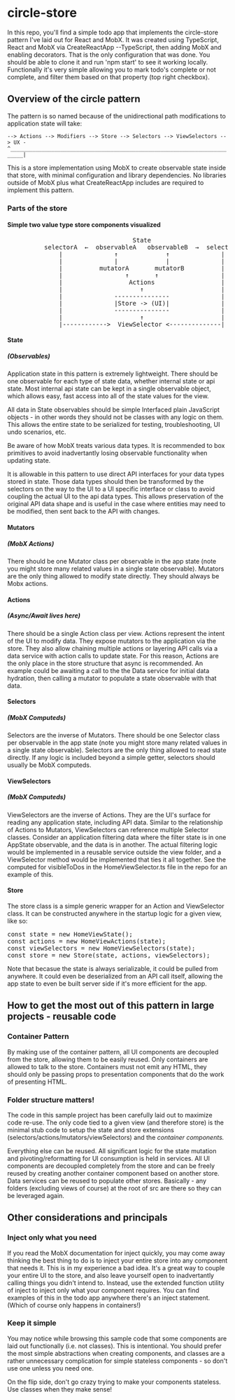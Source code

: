 # circle-store
In this repo, you'll find a simple todo app that implements the circle-store pattern I've laid out for React and MobX.  It was created using TypeScript, React and MobX via CreateReactApp --TypeScript, then adding MobX and enabling decorators.  That is the only configuration that was done. You should be able to clone it and run 'npm start' to see it working locally.  Functionally it's very simple allowing you to mark todo's complete or not complete, and filter them based on that property (top right checkbox).

## Overview of the circle pattern
The pattern is so named because of the unidirectional path modifications to application state will take:

`--> Actions --> Modifiers --> Store --> Selectors --> ViewSelectors --> UX -`
`^__________________________________________________________________________|`

This is a store implementation using MobX to create observable state inside that store, with minimal configuration and library dependencies. No libraries outside of MobX plus what CreateReactApp includes are required to implement this pattern.

### Parts of the store

#### Simple two value type store components visualized

<pre>
                                  State                                
          selectorA  ←  observableA   observableB  →  selectorB        
              |              ↑             ↑              |            
              |              |             |              |
              |          mutatorA       mutatorB          |
              |                 ↑       ↑                 |
              |                  Actions                  |
              |                     ↑                     |
              |              ---------------              |
              |              |Store -> (UI)|              |
              |              ---------------              |
              |                     ↑                     |
              |------------>  ViewSelector <--------------|
</pre>

#### State
##### (Observables)
Application state in this pattern is extremely lightweight.  There should be one observable for each type of state data, whether internal state or api state.  Most internal api state can be kept in a single observable object, which allows easy, fast access into all of the state values for the view.

All data in State observables should be simple Interfaced plain JavaScript objects - in other words they should not be classes with any logic on them. This allows the entire state to be serialized for testing, troubleshooting, UI undo scenarios, etc.

Be aware of how MobX treats various data types.  It is recommended to box primitives to avoid inadvertantly losing observable functionality when updating state.

It is allowable in this pattern to use direct API interfaces for your data types stored in state.  Those data types should then be transformed by the selectors on the way to the UI to a UI specific interface or class to avoid coupling the actual UI to the api data types. This allows preservation of the original API data shape and is useful in the case where entities may need to be modified, then sent back to the API with changes.

#### Mutators
##### (MobX Actions)
There should be one Mutator class per observable in the app state (note you might store many related values in a single state observable). Mutators are the only thing allowed to modify state directly. They should always be Mobx actions.

#### Actions 
##### (Async/Await lives here)
There should be a single Action class per view. Actions represent the intent of the UI to modify data. They expose mutators to the application via the store.  They also allow chaining multiple actions or layering API calls via a data service with action calls to update state.  For this reason, Actions are the only place in the store structure that async is recommended. An example could be awaiting a call to the the Data service for initial data hydration, then calling a mutator to populate a state observable with that data.

#### Selectors
##### (MobX Computeds)
Selectors are the inverse of Mutators. There should be one Selector class per observable in the app state (note you might store many related values in a single state observable). Selectors are the only thing allowed to read state directly. If any logic is included beyond a simple getter, selectors should usually be MobX computeds.

#### ViewSelectors
##### (MobX Computeds)
ViewSelectors are the inverse of Actions.  They are the UI's surface for reading any application state, including API data.  Similar to the relationship of Actions to Mutators, ViewSelectors can reference multiple Selector classes.  Consider an application filtering data where the filter state is in one AppState observable, and the data is in another.  The actual filtering logic would be implemented in a reusable service outside the view folder, and a ViewSelector method would be implemented that ties it all together. See the computed for visibleToDos in the HomeViewSelector.ts file in the repo for an example of this.

#### Store
The store class is a simple generic wrapper for an Action and ViewSelector class.  It can be constructed anywhere in the startup logic for a given view, like so: 
<pre>
const state = new HomeViewState();
const actions = new HomeViewActions(state);
const viewSelectors = new HomeViewSelectors(state);
const store = new Store(state, actions, viewSelectors);
</pre>
Note that becasue the state is always serializable, it could be pulled from anywhere. It could even be deserialized from an API call itself, allowing the app state to even be built server side if it's more efficient for the app.

## How to get the most out of this pattern in large projects - reusable code

### Container Pattern
By making use of the container pattern, all UI components are decoupled from the store, allowing them to be easily reused.  Only containers are allowed to talk to the store. Containers must not emit any HTML, they should only be passing props to presentation components that do the work of presenting HTML.

### Folder structure matters!
The code in this sample project has been carefully laid out to maximize code re-use.  The only code tied to a given view (and therefore store) is the minimal stub code to setup the state and store extensions (selectors/actions/mutators/viewSelectors) and the *container components.*

Everything else can be reused.  All significant logic for the state mutation and pivoting/reformatting for UI consumption is held in services.  All UI components are decoupled completely from the store and can be freely reused by creating another container component based on another store. Data services can be reused to populate other stores. Basically - any folders (excluding views of course) at the root of src are there so they can be leveraged again.

## Other considerations and principals

### Inject only what you need
If you read the MobX documentation for inject quickly, you may come away thinking the best thing to do is to inject your entire store into any component that needs it.  This is in my experience a bad idea.  It's a great way to couple your entire UI to the store, and also leave yourself open to inadvertantly calling things you didn't intend to.  Instead, use the extended function utility of inject to inject only what your component requires.  You can find examples of this in the todo app anywhere there's an inject statement. (Which of course only happens in containers!)

### Keep it simple
You may notice while browsing this sample code that some components are laid out functionally (i.e. not classes).  This is intentional. You should prefer the most simple abstractions when creating components, and classes are a rather unnecessary complication for simple stateless components - so don't use one unless you need one.

On the flip side, don't go crazy trying to make your components stateless.  Use classes when they make sense!
